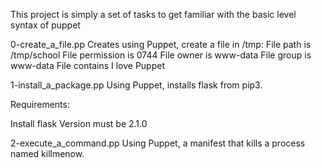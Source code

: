 This project is simply a set of tasks to get familiar with the basic level syntax of puppet

0-create_a_file.pp
Creates using Puppet, create a file in /tmp:
File path is /tmp/school
File permission is 0744
File owner is www-data
File group is www-data
File contains I love Puppet

1-install_a_package.pp
Using Puppet, installs flask from pip3.

Requirements:

Install flask
Version must be 2.1.0

2-execute_a_command.pp
Using Puppet, a manifest that kills a process named killmenow.
